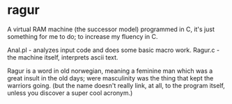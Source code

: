 ragur
=====

A virtual RAM machine (the successor model) 
programmed in C, it's just something for me
to do; to increase my fluency in C.

Anal.pl - analyzes input code and does
		some basic macro work.
Ragur.c - the machine itself, interprets
		ascii text.

Ragur is a word in old norwegian, meaning
a feminine man which was a great insult in the
old days; were masculinity was the thing that
kept the warriors going. (but the name doesn't
really link, at all, to the program itself, unless
you discover a super cool acronym.)
